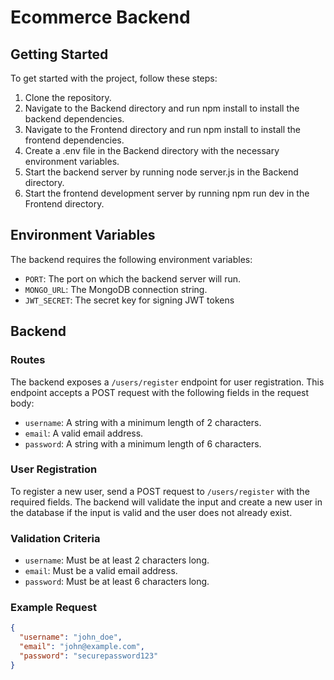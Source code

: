 # Ecommerce Backend

## Getting Started

To get started with the project, follow these steps:

1) Clone the repository.
2) Navigate to the Backend directory and run npm install to install the backend dependencies.
3) Navigate to the Frontend directory and run npm install to install the frontend dependencies.
4) Create a .env file in the Backend directory with the necessary environment variables.
5) Start the backend server by running node server.js in the Backend directory.
6) Start the frontend development server by running npm run dev in the Frontend directory.

## Environment Variables

The backend requires the following environment variables:

- `PORT`: The port on which the backend server will run.
- `MONGO_URL`: The MongoDB connection string.
- `JWT_SECRET`: The secret key for signing JWT tokens

## Backend

### Routes

The backend exposes a `/users/register` endpoint for user registration. This endpoint accepts a POST request with the following fields in the request body:

- `username`: A string with a minimum length of 2 characters.
- `email`: A valid email address.
- `password`: A string with a minimum length of 6 characters.

### User Registration

To register a new user, send a POST request to `/users/register` with the required fields. The backend will validate the input and create a new user in the database if the input is valid and the user does not already exist.

### Validation Criteria

- `username`: Must be at least 2 characters long.
- `email`: Must be a valid email address.
- `password`: Must be at least 6 characters long.

### Example Request

```json
{
  "username": "john_doe",
  "email": "john@example.com",
  "password": "securepassword123"
}